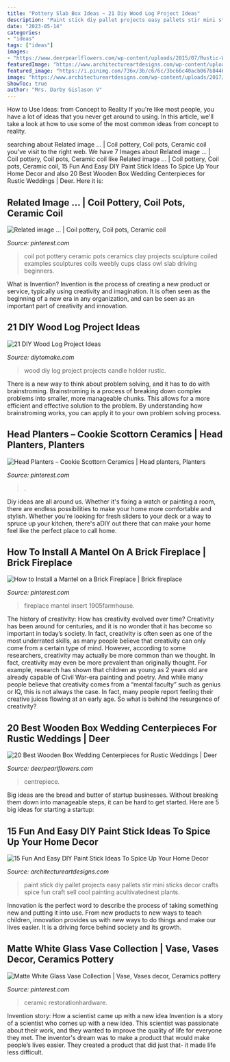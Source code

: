 ```yaml
---
title: "Pottery Slab Box Ideas ~ 21 Diy Wood Log Project Ideas"
description: "Paint stick diy pallet projects easy pallets stir mini sticks decor crafts spice fun craft sell cool painting acultivatednest plants"
date: "2023-05-14"
categories:
- "ideas"
tags: ["ideas"]
images:
- "https://www.deerpearlflowers.com/wp-content/uploads/2015/07/Rustic-Wedding-Centrepiece.jpg"
featuredImage: "https://www.architectureartdesigns.com/wp-content/uploads/2017/01/15-Fun-And-Easy-DIY-Paint-Stick-Ideas-To-Spice-Up-Your-Home-Decor-4.jpg"
featured_image: "https://i.pinimg.com/736x/3b/c6/6c/3bc66c40acb067b84464fc5c766611ad--ceramic-pottery-pottery-coil.jpg"
image: "https://www.architectureartdesigns.com/wp-content/uploads/2017/01/15-Fun-And-Easy-DIY-Paint-Stick-Ideas-To-Spice-Up-Your-Home-Decor-4.jpg"
ShowToc: true
author: "Mrs. Darby Gislason V"
---
```



How to Use Ideas: from Concept to Reality
If you're like most people, you have a lot of ideas that you never get around to using. In this article, we'll take a look at how to use some of the most common ideas from concept to reality.

	

		
searching about Related image … | Coil pottery, Coil pots, Ceramic coil you've visit to the right web. We have 7 Images about Related image … | Coil pottery, Coil pots, Ceramic coil like Related image … | Coil pottery, Coil pots, Ceramic coil, 15 Fun And Easy DIY Paint Stick Ideas To Spice Up Your Home Decor and also 20 Best Wooden Box Wedding Centerpieces for Rustic Weddings | Deer. Here it is:
		
    
## Related Image … | Coil Pottery, Coil Pots, Ceramic Coil

<img loading=lazy src="https://i.pinimg.com/736x/3b/c6/6c/3bc66c40acb067b84464fc5c766611ad--ceramic-pottery-pottery-coil.jpg" onerror="this.onerror=null;this.src='https://tse1.mm.bing.net/th?id=OIP.Q_bBWVSJTOydOibiRGaBMgHaJ4&amp;pid=15.1';" alt="Related image … | Coil pottery, Coil pots, Ceramic coil">

_Source: pinterest.com_

>coil pot pottery ceramic pots ceramics clay projects sculpture coiled examples sculptures coils weebly cups class owl slab driving beginners. 

	

What is Invention?
Invention is the process of creating a new product or service, typically using creativity and imagination. It is often seen as the beginning of a new era in any organization, and can be seen as an important part of creativity and innovation.

    
## 21 DIY Wood Log Project Ideas

<img loading=lazy src="https://www.diytomake.com/wp-content/uploads/2016/03/rustic-wood-projects.jpg" onerror="this.onerror=null;this.src='https://tse2.mm.bing.net/th?id=OIP.rmzscWDOaN3tHfXSHtxWywHaJ3&amp;pid=15.1';" alt="21 DIY Wood Log Project Ideas">

_Source: diytomake.com_

>wood diy log project projects candle holder rustic. 

	

There is a new way to think about problem solving, and it has to do with brainstroming. Brainstroming is a process of breaking down complex problems into smaller, more manageable chunks. This allows for a more efficient and effective solution to the problem. By understanding how brainstroming works, you can apply it to your own problem solving process.

    
## Head Planters – Cookie Scottorn Ceramics | Head Planters, Planters

<img loading=lazy src="https://i.pinimg.com/736x/c3/80/9b/c3809bd649a291263944bf98795c8e90.jpg" onerror="this.onerror=null;this.src='https://tse1.mm.bing.net/th?id=OIP.Y3_Ks9OBAE7fsUMAwq4BLgHaLZ&amp;pid=15.1';" alt="Head Planters – Cookie Scottorn Ceramics | Head planters, Planters">

_Source: pinterest.com_

>. 

	

Diy ideas are all around us. Whether it's fixing a watch or painting a room, there are endless possibilities to make your home more comfortable and stylish. Whether you're looking for fresh sliders to your deck or a way to spruce up your kitchen, there's aDIY out there that can make your home feel like the perfect place to call home.

    
## How To Install A Mantel On A Brick Fireplace | Brick Fireplace

<img loading=lazy src="https://i.pinimg.com/736x/17/1d/2c/171d2cb3d4f3bb3d56355c72313fa8f3.jpg" onerror="this.onerror=null;this.src='https://tse3.mm.bing.net/th?id=OIP.RprICX-WrXrnjXhOktH9MAHaLH&amp;pid=15.1';" alt="How to Install a Mantel on a Brick Fireplace | Brick fireplace">

_Source: pinterest.com_

>fireplace mantel insert 1905farmhouse. 

	

The history of creativity: How has creativity evolved over time?
Creativity has been around for centuries, and it is no wonder that it has become so important in today’s society. In fact, creativity is often seen as one of the most underrated skills, as many people believe that creativity can only come from a certain type of mind. However, according to some researchers, creativity may actually be more common than we thought. In fact, creativity may even be more prevalent than originally thought. For example, research has shown that children as young as 2 years old are already capable of Civil War-era painting and poetry. And while many people believe that creativity comes from a “mental faculty” such as genius or IQ, this is not always the case. In fact, many people report feeling their creative juices flowing at an early age. So what is behind the resurgence of creativity?

    
## 20 Best Wooden Box Wedding Centerpieces For Rustic Weddings | Deer

<img loading=lazy src="https://www.deerpearlflowers.com/wp-content/uploads/2015/07/Rustic-Wedding-Centrepiece.jpg" onerror="this.onerror=null;this.src='https://tse3.mm.bing.net/th?id=OIP.2P4yMkCYIlY8Lj8VooSQVgHaJ3&amp;pid=15.1';" alt="20 Best Wooden Box Wedding Centerpieces for Rustic Weddings | Deer">

_Source: deerpearlflowers.com_

>centrepiece. 

	

Big ideas are the bread and butter of startup businesses. Without breaking them down into manageable steps, it can be hard to get started. Here are 5 big ideas for starting a startup: 

    
## 15 Fun And Easy DIY Paint Stick Ideas To Spice Up Your Home Decor

<img loading=lazy src="https://www.architectureartdesigns.com/wp-content/uploads/2017/01/15-Fun-And-Easy-DIY-Paint-Stick-Ideas-To-Spice-Up-Your-Home-Decor-4.jpg" onerror="this.onerror=null;this.src='https://tse4.mm.bing.net/th?id=OIP.i7MPCoHgVKhpGXRU8G1hFQHaLg&amp;pid=15.1';" alt="15 Fun And Easy DIY Paint Stick Ideas To Spice Up Your Home Decor">

_Source: architectureartdesigns.com_

>paint stick diy pallet projects easy pallets stir mini sticks decor crafts spice fun craft sell cool painting acultivatednest plants. 

	

Innovation is the perfect word to describe the process of taking something new and putting it into use. From new products to new ways to teach children, innovation provides us with new ways to do things and make our lives easier. It is a driving force behind society and its growth.

    
## Matte White Glass Vase Collection | Vase, Vases Decor, Ceramics Pottery

<img loading=lazy src="https://i.pinimg.com/736x/fb/06/39/fb063973053866247e20f85a3c53e6ce--catalog-glass-vase.jpg" onerror="this.onerror=null;this.src='https://tse4.mm.bing.net/th?id=OIP.Ksbeysq_GTVWuU3V7JDHkgHaHO&amp;pid=15.1';" alt="Matte White Glass Vase Collection | Vase, Vases decor, Ceramics pottery">

_Source: pinterest.com_

>ceramic restorationhardware. 

	

Invention story: How a scientist came up with a new idea
Invention is a story of a scientist who comes up with a new idea. This scientist was passionate about their work, and they wanted to improve the quality of life for everyone they met. The inventor's dream was to make a product that would make people’s lives easier. They created a product that did just that- it made life less difficult.

